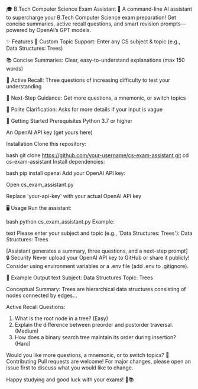 🎓 B.Tech Computer Science Exam Assistant 🤖
A command-line AI assistant to supercharge your B.Tech Computer Science exam preparation!
Get concise summaries, active recall questions, and smart revision prompts—powered by OpenAI’s GPT models.

✨ Features
📝 Custom Topic Support: Enter any CS subject & topic (e.g., Data Structures: Trees)

📚 Concise Summaries: Clear, easy-to-understand explanations (max 150 words)

🧠 Active Recall: Three questions of increasing difficulty to test your understanding

🔄 Next-Step Guidance: Get more questions, a mnemonic, or switch topics

🙋 Polite Clarification: Asks for more details if your input is vague

🚀 Getting Started
Prerequisites
Python 3.7 or higher

An OpenAI API key (get yours here)

Installation
Clone this repository:

bash
git clone https://github.com/your-username/cs-exam-assistant.git
cd cs-exam-assistant
Install dependencies:

bash
pip install openai
Add your OpenAI API key:

Open cs_exam_assistant.py

Replace 'your-api-key' with your actual OpenAI API key

🖥️ Usage
Run the assistant:

bash
python cs_exam_assistant.py
Example:

text
Please enter your subject and topic (e.g., 'Data Structures: Trees'):
Data Structures: Trees

[Assistant generates a summary, three questions, and a next-step prompt]
🔒 Security
Never upload your OpenAI API key to GitHub or share it publicly!
Consider using environment variables or a .env file (add .env to .gitignore).

🎯 Example Output
text
Subject: Data Structures
Topic: Trees

Conceptual Summary:
Trees are hierarchical data structures consisting of nodes connected by edges...

Active Recall Questions:
1. What is the root node in a tree? (Easy)
2. Explain the difference between preorder and postorder traversal. (Medium)
3. How does a binary search tree maintain its order during insertion? (Hard)

Would you like more questions, a mnemonic, or to switch topics?
🤝 Contributing
Pull requests are welcome! For major changes, please open an issue first to discuss what you would like to change.


Happy studying and good luck with your exams! 🚀📚
